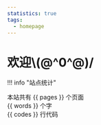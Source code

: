 ```yaml
---
statistics: true
tags:
  - homepage
---
```


# 欢迎\\(@\^0^@)/

!!! info "站点统计"
    <div class="colorful-text">
        本站共有 {{ pages }} 个页面 <br>
        {{ words }} 个字<br>
        {{ codes }} 行代码  
    </div>  